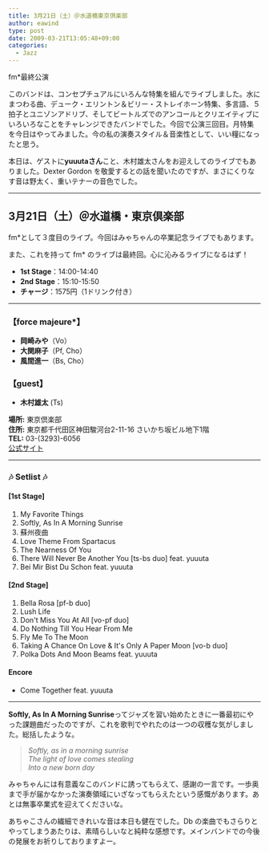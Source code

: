 ```yaml
---
title: 3月21日（土）＠水道橋東京倶楽部
author: eawind
type: post
date: 2009-03-21T13:05:48+09:00
categories:
  - Jazz
---
```

fm*最終公演

このバンドは、コンセプチュアルにいろんな特集を組んでライブしました。水にまつわる曲、デューク・エリントン＆ビリー・ストレイホーン特集、多言語、５拍子とユニゾンアドリブ、そしてビートルズでのアンコールとクリエイティブにいろいろなことをチャレンジできたバンドでした。今回で公演三回目。月特集を今日はやってみました。今の私の演奏スタイル＆音楽性として、いい糧になったと思う。

本日は、ゲストに**yuuutaさん**こと、木村雄太さんをお迎えしてのライブでもありました。Dexter Gordon を敬愛するとの話を聞いたのですが、まさにくりなす音は野太く、重いテナーの音色でした。

---

## 3月21日（土）＠水道橋・東京倶楽部

fm*として３度目のライブ。今回はみゃちゃんの卒業記念ライブでもあります。

また、これを持って fm* のライブは最終回。心に沁みるライブになるはず！

- **1st Stage**：14:00-14:40  
- **2nd Stage**：15:10-15:50  
- **チャージ**：1575円（1ドリンク付き）  

---

### 【force majeure*】  
- **岡崎みや**（Vo）  
- **大関麻子**（Pf, Cho）  
- **風間進一**（Bs, Cho）  

### 【guest】  
- **木村雄太** (Ts)  

**場所:** 東京倶楽部  
**住所:** 東京都千代田区神田駿河台2-11-16 さいかち坂ビル地下1階  
**TEL:** 03-(3293)-6056  
[公式サイト](http://www.tokyo-club.com/intro/)

---

### 🎶 Setlist 🎶

#### [1st Stage]
1. My Favorite Things  
2. Softly, As In A Morning Sunrise  
3. 蘇州夜曲  
4. Love Theme From Spartacus  
5. The Nearness Of You  
6. There Will Never Be Another You [ts-bs duo] feat. yuuuta  
7. Bei Mir Bist Du Schon feat. yuuuta  

#### [2nd Stage]
1. Bella Rosa [pf-b duo]  
2. Lush Life  
3. Don't Miss You At All [vo-pf duo]  
4. Do Nothing Till You Hear From Me  
5. Fly Me To The Moon  
6. Taking A Chance On Love & It's Only A Paper Moon [vo-b duo]  
7. Polka Dots And Moon Beams feat. yuuuta  

#### Encore
- Come Together feat. yuuuta  

---

**Softly, As In A Morning Sunrise**ってジャズを習い始めたときに一番最初にやった課題曲だったのですが、これを歌判でやれたのは一つの収穫な気がしました。総括したような。

> *Softly, as in a morning sunrise  
> The light of love comes stealing  
> Into a new born day*

みゃちゃんには有意義なこのバンドに誘ってもらえて、感謝の一言です。一歩奥まで手が届かなかった演奏領域にいざなってもらえたという感慨があります。あとは無事卒業式を迎えてくださいな。

あちゃこさんの繊細できれいな音は本日も健在でした。Db の楽曲でもさらりとやってしまうあたりは、素晴らしいなと純粋な感想です。メインバンドでの今後の発展をお祈りしておりますよー。
